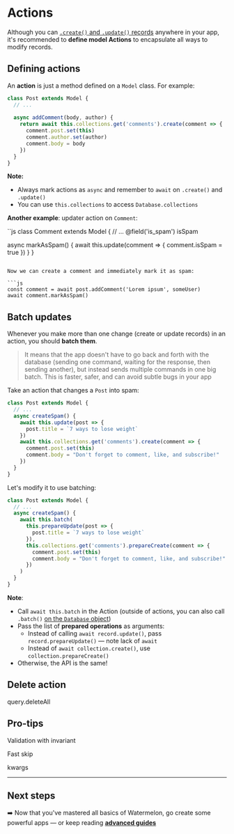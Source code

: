 # Actions

Although you can [`.create()` and `.update()` records](./CRUD.md) anywhere in your app, it's recommended to **define model Actions** to encapsulate all ways to modify records.

## Defining actions

An **action** is just a method defined on a `Model` class. For example:

```js
class Post extends Model {
  // ...
  
  async addComment(body, author) {
    return await this.collections.get('comments').create(comment => {
      comment.post.set(this)
      comment.author.set(author)
      comment.body = body
    })
  }
}
```

**Note:**

- Always mark actions as `async` and remember to `await` on `.create()` and `.update()`
- You can use `this.collections` to access `Database.collections`

**Another example**: updater action on `Comment`:

``js
class Comment extends Model {
  // ...
  @field('is_spam') isSpam
  
  async markAsSpam() {
    await this.update(comment => {
      comment.isSpam = true
    })
  }
}
```

Now we can create a comment and immediately mark it as spam:

```js
const comment = await post.addComment('Lorem ipsum', someUser)
await comment.markAsSpam()
```

## Batch updates

Whenever you make more than one change (create or update records) in an action, you should **batch them**.

> It means that the app doesn't have to go back and forth with the database (sending one command, waiting for the response, then sending another), but instead sends multiple commands in one big batch. This is faster, safer, and can avoid subtle bugs in your app

Take an action that changes a `Post` into spam:

```js
class Post extends Model {
  // ...
  async createSpam() {
    await this.update(post => {
      post.title = `7 ways to lose weight`
    })
    await this.collections.get('comments').create(comment => {
      comment.post.set(this)
      comment.body = "Don't forget to comment, like, and subscribe!"
    })
  }
}
```

Let's modify it to use batching:

```js
class Post extends Model {
  // ...
  async createSpam() {
    await this.batch(
      this.prepareUpdate(post => {
        post.title = `7 ways to lose weight`
      }),
      this.collections.get('comments').prepareCreate(comment => {
        comment.post.set(this)
        comment.body = "Don't forget to comment, like, and subscribe!"
      })
    )
  }
}
```

**Note**:

- Call `await this.batch` in the Action (outside of actions, you can also call `.batch()` [on the `Database` object](./CRUD.md))
- Pass the list of **prepared operations** as arguments:
  - Instead of calling `await record.update()`, pass `record.prepareUpdate()` — note lack of `await`
  - Instead of `await collection.create()`, use `collection.prepareCreate()`
- Otherwise, the API is the same!

## Delete action

query.deleteAll

## Pro-tips

Validation with invariant

Fast skip

kwargs

* * *

## Next steps

➡️ Now that you've mastered all basics of Watermelon, go create some powerful apps — or keep reading [**advanced guides**](./README.md)
